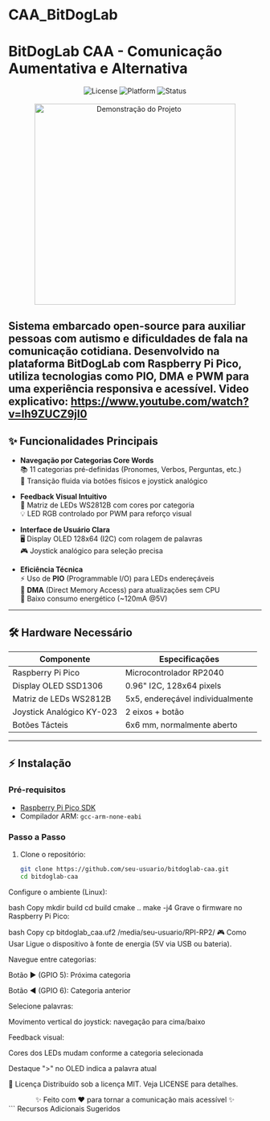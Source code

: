 # CAA_BitDogLab

# BitDogLab CAA - Comunicação Aumentativa e Alternativa

<div align="center">
  <img src="https://img.shields.io/badge/License-MIT-green" alt="License">
  <img src="https://img.shields.io/badge/Platform-Raspberry%20Pi%20Pico-blue" alt="Platform">
  <img src="https://img.shields.io/badge/Status-Production%20Ready-success" alt="Status">
</div>

<br>

<div align="center">
  <img src="docs/demo.gif" width="400" alt="Demonstração do Projeto">
</div>

Sistema embarcado **open-source** para auxiliar pessoas com autismo e dificuldades de fala na comunicação cotidiana. Desenvolvido na plataforma **BitDogLab** com Raspberry Pi Pico, utiliza tecnologias como PIO, DMA e PWM para uma experiência responsiva e acessível.
Video explicativo: https://www.youtube.com/watch?v=lh9ZUCZ9jI0
---

## ✨ Funcionalidades Principais

- **Navegação por Categorias Core Words**  
  📚 11 categorias pré-definidas (Pronomes, Verbos, Perguntas, etc.)  
  🔄 Transição fluida via botões físicos e joystick analógico

- **Feedback Visual Intuitivo**  
  🌈 Matriz de LEDs WS2812B com cores por categoria  
  💡 LED RGB controlado por PWM para reforço visual

- **Interface de Usuário Clara**  
  🖥️ Display OLED 128x64 (I2C) com rolagem de palavras  
  🎮 Joystick analógico para seleção precisa

- **Eficiência Técnica**  
  ⚡ Uso de **PIO** (Programmable I/O) para LEDs endereçáveis  
  🚀 **DMA** (Direct Memory Access) para atualizações sem CPU  
  🔋 Baixo consumo energético (~120mA @5V)

---

## 🛠️ Hardware Necessário

| Componente               | Especificações                          | 
|--------------------------|-----------------------------------------|
| Raspberry Pi Pico        | Microcontrolador RP2040                | 
| Display OLED SSD1306     | 0.96" I2C, 128x64 pixels               |
| Matriz de LEDs WS2812B   | 5x5, endereçável individualmente       |
| Joystick Analógico KY-023| 2 eixos + botão                         |
| Botões Tácteis           | 6x6 mm, normalmente aberto             |

---

## ⚡ Instalação

### Pré-requisitos
- [Raspberry Pi Pico SDK](https://github.com/raspberrypi/pico-sdk)
- Compilador ARM: `gcc-arm-none-eabi`

### Passo a Passo
1. Clone o repositório:
   ```bash
   git clone https://github.com/seu-usuario/bitdoglab-caa.git
   cd bitdoglab-caa
Configure o ambiente (Linux):

bash
Copy
mkdir build
cd build
cmake ..
make -j4
Grave o firmware no Raspberry Pi Pico:

bash
Copy
cp bitdoglab_caa.uf2 /media/seu-usuario/RPI-RP2/
🎮 Como Usar
Ligue o dispositivo à fonte de energia (5V via USB ou bateria).

Navegue entre categorias:

Botão ▶ (GPIO 5): Próxima categoria

Botão ◀ (GPIO 6): Categoria anterior

Selecione palavras:

Movimento vertical do joystick: navegação para cima/baixo

Feedback visual:

Cores dos LEDs mudam conforme a categoria selecionada

Destaque ">" no OLED indica a palavra atual

📄 Licença
Distribuído sob a licença MIT. Veja LICENSE para detalhes.

<div align="center"> ✨ Feito com ♥ para tornar a comunicação mais acessível ✨ </div> ```
Recursos Adicionais Sugeridos
